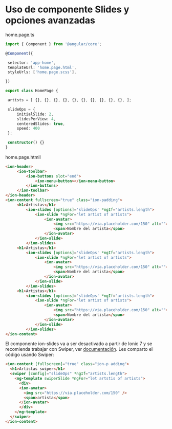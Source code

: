 # Uso de componente Slides y opciones avanzadas

home.page.ts
```ts
import { Component } from '@angular/core';

@Component({

 selector: 'app-home',
 templateUrl: 'home.page.html',
 styleUrls: ['home.page.scss'],

})

export class HomePage {

 artists = [ {}, {}, {}, {}, {}, {}, {}, {}, {}, {}, ];

 slideOps = {
	 initialSlide: 2,
	 slidesPerView: 4,
	 centeredSlides: true,
	 speed: 400
 };

 constructor() {}
}
```

home.page.htmll

```html
<ion-header>
	 <ion-toolbar>
		 <ion-buttons slot="end">
			 <ion-menu-button></ion-menu-button>
		 </ion-buttons>
	 </ion-toolbar>
</ion-header>
<ion-content fullscreen="true" class="ion-padding">
	 <h1>Artistas</h1>
		 <ion-slides [options]='slideOps' *ngIf="artists.length">
			 <ion-slide *ngFor="let artist of artists">
				 <ion-avatar>
					 <img src="https://via.placeholder.com/150" alt="">
					 <span>Nombre del artista</span>
				 </ion-avatar>
			 </ion-slide>
		 </ion-slides>
	 <h1>Artistas</h1>
		 <ion-slides [options]='slideOps' *ngIf="artists.length">
			 <ion-slide *ngFor="let artist of artists">
				 <ion-avatar>
					 <img src="https://via.placeholder.com/150" alt="">
					 <span>Nombre del artista</span>
				 </ion-avatar>
			 </ion-slide>
		 </ion-slides>
	 <h1>Artistas</h1>
		 <ion-slides [options]='slideOps' *ngIf="artists.length">
			 <ion-slide *ngFor="let artist of artists">
				 <ion-avatar>
					 <img src="https://via.placeholder.com/150" alt="">
					 <span>Nombre del artista</span>
				 </ion-avatar>
			 </ion-slide>
		 </ion-slides>
</ion-content>
```


El componente ion-slides va a ser desactivado a partir de Ionic 7 y se recomienda trabajar con Swiper, ver [documentación](https://ionicframework.com/docs/api/slides#what-is-swiperjs). Les comparto el código usando Swiper:

```html
<ion-content [fullscreen]="true" class="ion-p adding">
  <h1>Artistas swiper</h1>
  <swiper [config]="slideOps" *ngIf="artists.length">
    <ng-template swiperSlide *ngFor="let artstis of artists">
      <div>
      <ion-avatar>
        <img src="https://via.placeholder.com/150" />
        <span>artista</span>
      </ion-avatar>
      </div>
    </ng-template>
  </swiper>
</ion-content>
```
